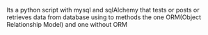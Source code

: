 Its a python script with mysql and sqlAlchemy that tests or posts or retrieves data from database using to methods the one ORM(Object Relationship Model) and one without ORM
